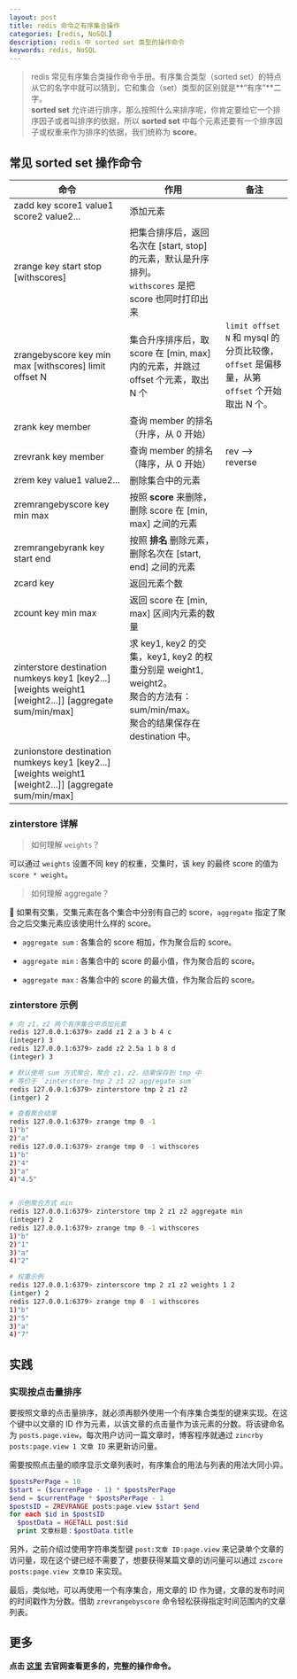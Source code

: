 ```yaml
---
layout: post
title: redis 命令之有序集合操作
categories: [redis, NoSQL]
description: redis 中 sorted set 类型的操作命令
keywords: redis, NoSQL
---
```


> redis 常见有序集合类操作命令手册。有序集合类型（sorted set）的特点从它的名字中就可以猜到，它和集合（set）类型的区别就是**“有序”**二字。  
> **sorted set** 允许进行排序，那么按照什么来排序呢，你肯定要给它一个排序因子或者叫排序的依据，所以 **sorted set** 中每个元素还要有一个排序因子或权重来作为排序的依据，我们统称为 **score**。

## 常见 sorted set 操作命令

命令 | 作用 | 备注
----| ----- | ------
zadd key score1 value1 score2 value2... | 添加元素 |
zrange key start stop [withscores] | 把集合排序后，返回名次在 [start, stop] 的元素，默认是升序排列。<br/> `withscores` 是把 score 也同时打印出来 |
zrangebyscore key min max [withscores] limit offset N | 集合升序排序后，取 score 在 [min, max] 内的元素，并跳过 offset 个元素，取出 N 个 | `limit offset N` 和 mysql 的分页比较像，`offset` 是偏移量，从第 `offset` 个开始取出 N 个。
zrank key member | 查询 member 的排名（升序，从 0 开始） |
zrevrank key member | 查询 member 的排名（降序，从 0 开始） | rev --> reverse
zrem key value1 value2... | 删除集合中的元素 |
zremrangebyscore key min max | 按照 **score** 来删除，删除 score 在 [min, max] 之间的元素 |
zremrangebyrank key start end | 按照 **排名** 删除元素，删除名次在 [start, end] 之间的元素 |
zcard key | 返回元素个数 |
zcount key min max | 返回 score 在 [min, max] 区间内元素的数量 |
zinterstore destination numkeys key1 [key2...] [weights weight1 [weight2...]] [aggregate sum/min/max] | 求 key1, key2 的交集，key1, key2 的权重分别是 weight1, weight2。<br/> 聚合的方法有：sum/min/max。<br/> 聚合的结果保存在 destination 中。 |
zunionstore destination numkeys key1 [key2...] [weights weight1 [weight2...]] [aggregate sum/min/max] | |

### zinterstore 详解

> 如何理解 `weights`？

可以通过 `weights` 设置不同 key 的权重，交集时，该 key 的最终 score 的值为 `score * weight`。

> 如何理解 aggregate？

:bell: 如果有交集，交集元素在各个集合中分别有自己的 score，`aggregate` 指定了聚合之后交集元素应该使用什么样的 score。

* `aggregate sum` : 各集合的 score 相加，作为聚合后的 score。

* `aggregate min` : 各集合中的 score 的最小值，作为聚合后的 score。

* `aggregate max` : 各集合中的 score 的最大值，作为聚合后的 score。

### zinterstore 示例

```bash
# 向 z1，z2 两个有序集合中添加元素
redis 127.0.0.1:6379> zadd z1 2 a 3 b 4 c
(integer) 3
redis 127.0.0.1:6379> zadd z2 2.5a 1 b 8 d
(integer) 3

# 默认使用 sum 方式聚合，聚合 z1，z2，结果保存到 tmp 中
# 等价于 `zinterstore tmp 2 z1 z2 aggregate sum`
redis 127.0.0.1:6379> zinterstore tmp 2 z1 z2
(intger) 2

# 查看聚合结果
redis 127.0.0.1:6379> zrange tmp 0 -1
1)"b"
2)"a"
redis 127.0.0.1:6379> zrange tmp 0 -1 withscores
1)"b"
2)"4"
3)"a"
4)"4.5"


# 示例聚合方式 min
redis 127.0.0.1:6379> zinterstore tmp 2 z1 z2 aggregate min
(integer) 2
redis 127.0.0.1:6379> zrange tmp 0 -1 withscores
1)"b"
2)"1"
3)"a"
4)"2"

# 权重示例
redis 127.0.0.1:6379> zinterscore tmp 2 z1 z2 weights 1 2
(intger) 2
redis 127.0.0.1:6379> zrange tmp 0 -1 withscores
1)"b"
2)"5"
3)"a"
4)"7"

```

## 实践

### 实现按点击量排序

要按照文章的点击量排序，就必须再额外使用一个有序集合类型的键来实现。在这个键中以文章的 ID 作为元素，以该文章的点击量作为该元素的分数。将该键命名为 `posts.page.view`，每次用户访问一篇文章时，博客程序就通过 `zincrby posts:page.view 1 文章 ID` 来更新访问量。

需要按照点击量的顺序显示文章列表时，有序集合的用法与列表的用法大同小异。

```php
$postsPerPage = 10
$start = ($currenPage - 1) * $postsPerPage
$end = $currentPage * $postsPerPage - 1
$postsID = ZREVRANGE posts:page.view $start $end
for each $id in $postsID
  $postData = HGETALL post:$id
  print 文章标题：$postData.title
```

另外，之前介绍过使用字符串类型键 `post:文章 ID:page.view` 来记录单个文章的访问量，现在这个键已经不需要了，想要获得某篇文章的访问量可以通过 `zscore posts:page.view 文章ID` 来实现。

最后，类似地，可以再使用一个有序集合，用文章的 ID 作为键，文章的发布时间的时间戳作为分数。借助 `zrevrangebyscore` 命令轻松获得指定时间范围内的文章列表。

## 更多

**点击 [这里](http://redis.io/commands) 去官网查看更多的，完整的操作命令。**
